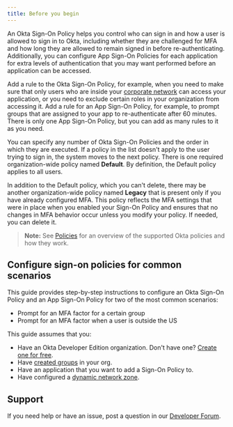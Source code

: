 ```yaml
---
title: Before you begin
---
```


An Okta Sign-On Policy helps you control who can sign in and how a user is allowed to sign in to Okta, including whether they are challenged for MFA and how long they are allowed to remain signed in before re-authenticating. Additionally, you can configure App Sign-On Policies for each application for extra levels of authentication that you may want performed before an application can be accessed.

Add a rule to the Okta Sign-On Policy, for example, when you need to make sure that only users who are inside your [corporate network](/docs/reference/api/policy/#network-condition-object) can access your application, or you need to exclude certain roles in your organization from accessing it. Add a rule for an App Sign-On Policy, for example, to prompt groups that are assigned to your app to re-authenticate after 60 minutes. There is only one App Sign-On Policy, but you can add as many rules to it as you need.

You can specify any number of Okta Sign-On Policies and the order in which they are executed. If a policy in the list doesn't apply to the user trying to sign in, the system moves to the next policy. There is one required organization-wide policy named **Default**. By definition, the Default policy applies to all users.

In addition to the Default policy, which you can't delete, there may be another organization-wide policy named **Legacy** that is present only if you have already configured MFA. This policy reflects the MFA settings that were in place when you enabled your Sign-On Policy and ensures that no changes in MFA behavior occur unless you modify your policy. If needed, you can delete it.

> **Note:** See [Policies](/docs/concepts/policies) for an overview of the supported Okta policies and how they work.

## Configure sign-on policies for common scenarios

This guide provides step-by-step instructions to configure an Okta Sign-On Policy and an App Sign-On Policy for two of the most common scenarios:

* <GuideLink link="../prompt-factor-group">Prompt for an MFA factor for a certain group</GuideLink>
* <GuideLink link="../prompt-factor-outside-us">Prompt for an MFA factor when a user is outside the US</GuideLink>

This guide assumes that you:

* Have an Okta Developer Edition organization. Don't have one? [Create one for free](https://developer.okta.com/signup).
* Have [created groups](/docs/reference/api/groups/) in your org.
* Have an application that you want to add a Sign-On Policy to.
* Have configured a [dynamic network zone](https://help.okta.com/en/prod/okta_help_CSH.htm#ext_Security_Network).

## Support

If you need help or have an issue, post a question in our [Developer Forum](https://devforum.okta.com).

<NextSectionLink/>
